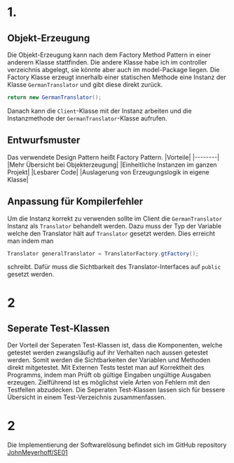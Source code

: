 # 1.
## Objekt-Erzeugung
Die Objekt-Erzeugung kann nach dem Factory Method Pattern in einer anderern Klasse stattfinden. Die andere Klasse habe ich im controller verzeichnis abgelegt, sie könnte aber auch im model-Package liegen.
Die Factory Klasse erzeugt innerhalb einer statischen Methode eine Instanz der Klasse ``GermanTranslator`` und gibt diese direkt zurück.
```Java
return new GermanTranslator(); 
```
Danach kann die ``Client``-Klasse mit der Instanz arbeiten und die Instanzmethode der ``GermanTranslator``-Klasse aufrufen.
## Entwurfsmuster
Das verwendete Design Pattern heißt Factory Pattern.
|Vorteile|
|--------|
|Mehr Übersicht bei Objekterzeugung|
|Einheitliche Instanzen im ganzen Projekt|
|Lesbarer Code|
|Auslagerung von Erzeugungslogik in eigene Klasse|

## Anpassung für Kompilerfehler
Um die Instanz korrekt zu verwenden sollte im Client die `` GermanTranslator `` Instanz als `` Translator `` behandelt werden.
Dazu muss der Typ der Variable welche den Translator hält auf `` Translator `` gesetzt werden. Dies erreicht man indem man
```Java
Translator generalTranslator = TranslatorFactory.gtFactory(); 
```
schreibt. Dafür muss die Sichtbarkeit des Translator-Interfaces auf ``
public
`` gesetzt werden.

# 2
## Seperate Test-Klassen
Der Vorteil der Seperaten Test-Klassen ist, dass die Komponenten, welche getestet werden
zwangsläufig auf ihr Verhalten nach aussen getestet werden. Somit werden die Sichtbarkeiten
der Variablen und Methoden direkt mitgetestet. Mit Externen Tests testet man auf Korrektheit
des Programms, indem man Prüft ob gültige Eingaben ungültige Ausgaben erzeugen. Zielführend
ist es möglichst viele Arten von Fehlern mit den Testfellen abzudecken. Die Seperaten
Test-Klassen lassen sich für bessere Übersicht in einem Test-Verzeichnis zusammenfassen.

# 2
Die Implementierung der Softwarelösung befindet sich im GitHub repository [JohnMeyerhoff/SE01](https://github.com/JohnMeyerhoff/SE01)